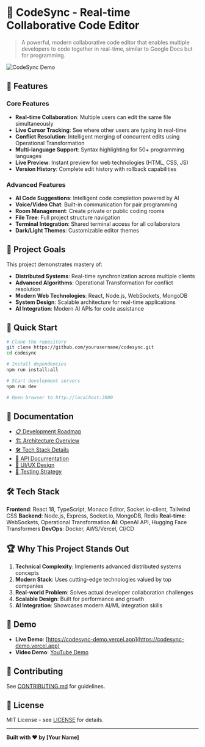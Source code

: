 # 🚀 CodeSync - Real-time Collaborative Code Editor

> A powerful, modern collaborative code editor that enables multiple developers to code together in real-time, similar to Google Docs but for programming.

![CodeSync Demo](./docs/assets/codesync-demo.gif)

## 🌟 Features

### Core Features
- **Real-time Collaboration**: Multiple users can edit the same file simultaneously
- **Live Cursor Tracking**: See where other users are typing in real-time
- **Conflict Resolution**: Intelligent merging of concurrent edits using Operational Transformation
- **Multi-language Support**: Syntax highlighting for 50+ programming languages
- **Live Preview**: Instant preview for web technologies (HTML, CSS, JS)
- **Version History**: Complete edit history with rollback capabilities

### Advanced Features
- **AI Code Suggestions**: Intelligent code completion powered by AI
- **Voice/Video Chat**: Built-in communication for pair programming
- **Room Management**: Create private or public coding rooms
- **File Tree**: Full project structure navigation
- **Terminal Integration**: Shared terminal access for all collaborators
- **Dark/Light Themes**: Customizable editor themes

## 🎯 Project Goals

This project demonstrates mastery of:
- **Distributed Systems**: Real-time synchronization across multiple clients
- **Advanced Algorithms**: Operational Transformation for conflict resolution
- **Modern Web Technologies**: React, Node.js, WebSockets, MongoDB
- **System Design**: Scalable architecture for real-time applications
- **AI Integration**: Modern AI APIs for code assistance

## 🚀 Quick Start

```bash
# Clone the repository
git clone https://github.com/yourusername/codesync.git
cd codesync

# Install dependencies
npm run install:all

# Start development servers
npm run dev

# Open browser to http://localhost:3000
```

## 📖 Documentation

- [📋 Development Roadmap](./docs/DEVELOPMENT_ROADMAP.md)
- [🏗️ Architecture Overview](./docs/ARCHITECTURE.md)
- [🛠️ Tech Stack Details](./docs/TECH_STACK.md)
- [🔧 API Documentation](./docs/API.md)
- [🎨 UI/UX Design](./docs/DESIGN.md)
- [🧪 Testing Strategy](./docs/TESTING.md)

## 🛠️ Tech Stack

**Frontend**: React 18, TypeScript, Monaco Editor, Socket.io-client, Tailwind CSS
**Backend**: Node.js, Express, Socket.io, MongoDB, Redis
**Real-time**: WebSockets, Operational Transformation
**AI**: OpenAI API, Hugging Face Transformers
**DevOps**: Docker, AWS/Vercel, CI/CD

## 🏆 Why This Project Stands Out

1. **Technical Complexity**: Implements advanced distributed systems concepts
2. **Modern Stack**: Uses cutting-edge technologies valued by top companies
3. **Real-world Problem**: Solves actual developer collaboration challenges
4. **Scalable Design**: Built for performance and growth
5. **AI Integration**: Showcases modern AI/ML integration skills

## 📱 Demo

- **Live Demo**: [https://codesync-demo.vercel.app](https://codesync-demo.vercel.app)
- **Video Demo**: [YouTube Demo](https://youtube.com/watch?v=demo)

## 👥 Contributing

See [CONTRIBUTING.md](./CONTRIBUTING.md) for guidelines.

## 📄 License

MIT License - see [LICENSE](./LICENSE) for details.

---

**Built with ❤️ by [Your Name]**
